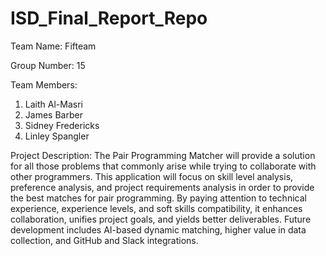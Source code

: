 # ISD_Final_Report_Repo

Team Name: Fifteam

Group Number: 15

Team Members:
1. Laith Al-Masri
2. James Barber
3. Sidney Fredericks
4. Linley Spangler

Project Description:
The Pair Programming Matcher will provide a solution for all those problems that commonly arise while trying to collaborate with other programmers. This application will focus on skill level analysis, preference analysis, and project requirements analysis in order to provide the best matches for pair programming. By paying attention to technical experience, experience levels, and soft skills compatibility, it enhances collaboration, unifies project goals, and yields better deliverables. Future development includes AI-based dynamic matching, higher value in data collection, and GitHub and Slack integrations.
